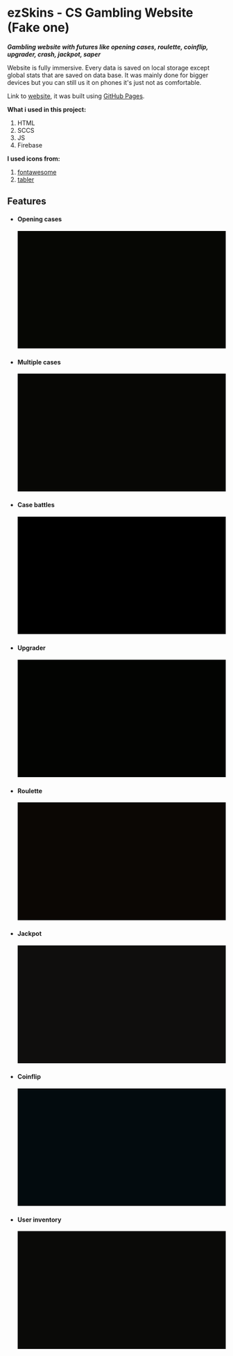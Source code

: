 # ezSkins - CS Gambling Website (Fake one)

**_Gambling website with futures like opening cases, roulette, coinflip, upgrader, crash, jackpot, saper_**

Website is fully immersive. Every data is saved on local storage except global stats that are saved on data base.
It was mainly done for bigger devices but you can still us it on phones it's just not as comfortable.

Link to [website](ludzikk.github.io/CS-Gambling/), it was built using [GitHub Pages](https://pages.github.com/).

**What i used in this project:**

1. HTML
2. SCCS
3. JS
4. Firebase

**I used icons from:**

1. [fontawesome](https://fontawesome.com)
2. [tabler](https://tabler.io/admin-template)

## Features

- #### Opening cases

  ![](readmegifs/case.gif)

- #### Multiple cases

  ![](readmegifs/caseamount.gif)

- #### Case battles

  ![](readmegifs/battles.gif)

- #### Upgrader

  ![](readmegifs/upgrader.gif)

- #### Roulette

  ![](readmegifs/roulette.gif)

- #### Jackpot

  ![](readmegifs/jackpot.gif)

- #### Coinflip

  ![](readmegifs/coinflip.gif)

- #### User inventory
  ![](readmegifs/playerinv.gif)
